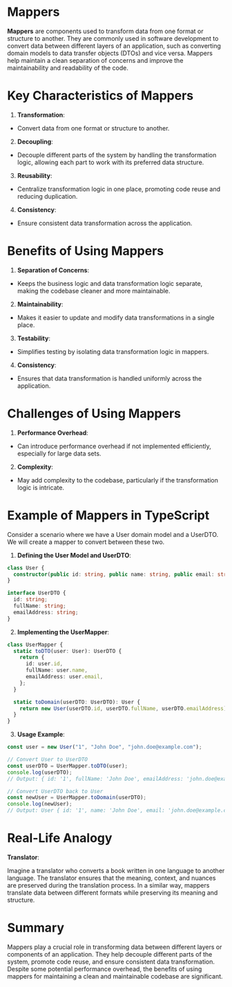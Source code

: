 # Mappers

**Mappers** are components used to transform data from one format or structure to another. They are commonly used in software development to convert data between different layers of an application, such as converting domain models to data transfer objects (DTOs) and vice versa. Mappers help maintain a clean separation of concerns and improve the maintainability and readability of the code.

# Key Characteristics of Mappers

1. **Transformation**:

- Convert data from one format or structure to another.

2. **Decoupling**:

- Decouple different parts of the system by handling the transformation logic, allowing each part to work with its preferred data structure.

3. **Reusability**:

- Centralize transformation logic in one place, promoting code reuse and reducing duplication.

4. **Consistency**:

- Ensure consistent data transformation across the application.

# Benefits of Using Mappers

1. **Separation of Concerns**:

- Keeps the business logic and data transformation logic separate, making the codebase cleaner and more maintainable.

2. **Maintainability**:

- Makes it easier to update and modify data transformations in a single place.

3. **Testability**:

- Simplifies testing by isolating data transformation logic in mappers.

4. **Consistency**:

- Ensures that data transformation is handled uniformly across the application.

# Challenges of Using Mappers

1. **Performance Overhead**:

- Can introduce performance overhead if not implemented efficiently, especially for large data sets.

2. **Complexity**:

- May add complexity to the codebase, particularly if the transformation logic is intricate.

# Example of Mappers in TypeScript

Consider a scenario where we have a User domain model and a UserDTO. We will create a mapper to convert between these two.

1. **Defining the User Model and UserDTO**:

```typescript
class User {
  constructor(public id: string, public name: string, public email: string) {}
}

interface UserDTO {
  id: string;
  fullName: string;
  emailAddress: string;
}
```

2. **Implementing the UserMapper**:

```typescript
class UserMapper {
  static toDTO(user: User): UserDTO {
    return {
      id: user.id,
      fullName: user.name,
      emailAddress: user.email,
    };
  }

  static toDomain(userDTO: UserDTO): User {
    return new User(userDTO.id, userDTO.fullName, userDTO.emailAddress);
  }
}
```

3. **Usage Example**:

```typescript
const user = new User("1", "John Doe", "john.doe@example.com");

// Convert User to UserDTO
const userDTO = UserMapper.toDTO(user);
console.log(userDTO);
// Output: { id: '1', fullName: 'John Doe', emailAddress: 'john.doe@example.com' }

// Convert UserDTO back to User
const newUser = UserMapper.toDomain(userDTO);
console.log(newUser);
// Output: User { id: '1', name: 'John Doe', email: 'john.doe@example.com' }
```

# Real-Life Analogy

**Translator**:

Imagine a translator who converts a book written in one language to another language. The translator ensures that the meaning, context, and nuances are preserved during the translation process. In a similar way, mappers translate data between different formats while preserving its meaning and structure.

# Summary

Mappers play a crucial role in transforming data between different layers or components of an application. They help decouple different parts of the system, promote code reuse, and ensure consistent data transformation. Despite some potential performance overhead, the benefits of using mappers for maintaining a clean and maintainable codebase are significant.
